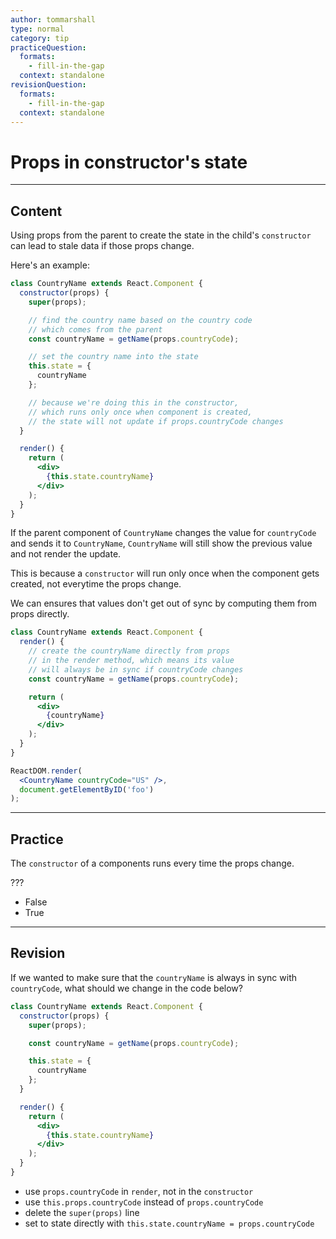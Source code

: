 ```yaml
---
author: tommarshall
type: normal
category: tip
practiceQuestion:
  formats:
    - fill-in-the-gap
  context: standalone
revisionQuestion:
  formats:
    - fill-in-the-gap
  context: standalone
---
```


# Props in constructor's state


---

## Content

Using props from the parent to create the state in the child's `constructor` can lead to stale data if those props change.

Here's an example:

```jsx
class CountryName extends React.Component {
  constructor(props) {
    super(props);

    // find the country name based on the country code
    // which comes from the parent
    const countryName = getName(props.countryCode);

    // set the country name into the state
    this.state = {
      countryName
    };

    // because we're doing this in the constructor,
    // which runs only once when component is created,
    // the state will not update if props.countryCode changes
  }

  render() {
    return (
      <div>
        {this.state.countryName}
      </div>
    );
  }
}
```

If the parent component of `CountryName` changes the value for `countryCode` and sends it to `CountryName`, `CountryName` will still show the previous value and not render the update.

This is because a `constructor` will run only once when the component gets created, not everytime the props change. 

We can ensures that values don't get out of sync by computing them from props directly.

```jsx
class CountryName extends React.Component {
  render() {
    // create the countryName directly from props
    // in the render method, which means its value
    // will always be in sync if countryCode changes
    const countryName = getName(props.countryCode);

    return (
      <div>
        {countryName}
      </div>
    );
  }
}

ReactDOM.render(
  <CountryName countryCode="US" />,
  document.getElementByID('foo')
);
```


---

## Practice

The `constructor` of a components runs every time the props change.

???

- False
- True

---

## Revision

If we wanted to make sure that the `countryName` is always in sync with `countryCode`, what should we change in the code below?

```jsx
class CountryName extends React.Component {
  constructor(props) {
    super(props);

    const countryName = getName(props.countryCode);

    this.state = {
      countryName
    };
  }

  render() {
    return (
      <div>
        {this.state.countryName}
      </div>
    );
  }
}
```

* use `props.countryCode` in `render`, not in the `constructor`
* use `this.props.countryCode` instead of `props.countryCode`
* delete the `super(props)` line
* set to state directly with `this.state.countryName = props.countryCode`

